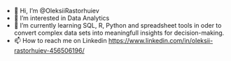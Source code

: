- 👋 Hi, I’m @OleksiiRastorhuiev
- 👀 I’m interested in Data Analytics
- 🌱 I’m currently learning SQL, R, Python and spreadsheet tools in oder to convert complex data sets into meaningfull insights for decision-making.
- 📫 How to reach me on Linkedin https://www.linkedin.com/in/oleksii-rastorhuiev-456506196/


<!---
OleksiiRastorhuiev/OleksiiRastorhuiev is a ✨ special ✨ repository because its `README.md` (this file) appears on your GitHub profile.
You can click the Preview link to take a look at your changes.
--->
